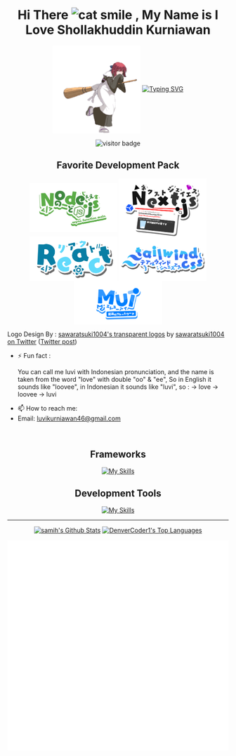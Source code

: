 <p>
  <h1 align="center">
    Hi There
    <img src="https://raw.githubusercontent.com/Tarikul-Islam-Anik/Animated-Fluent-Emojis/master/Emojis/Smilies/Grinning%20Cat%20with%20Smiling%20Eyes.png" alt="cat smile" width="40" height="40" />
    , My Name is I Love Shollakhuddin Kurniawan
  </h1>
  <p align="center">
  <img src="https://github.com/lluuvvii/lluuvvii/blob/main/kohaku-melty-blood.gif" alt="Kohaku" width="200" height="200" align="center" />
  <a href="https://git.io/typing-svg"><img src="https://readme-typing-svg.demolab.com?font=Fira+Code&duration=2000&pause=1000&color=FF4545&background=FFFFFF00&center=false&vCenter=true&random=false&width=435&lines=A+fullstack+web+developer;flexible+and+dynamic+principle;Gamer+Casual;Otaku/Weeb;Classical+Music+Enjoyer" alt="Typing SVG" /></a>
    <p align="center">
      <img src="https://visitor-badge.laobi.icu/badge?page_id=lluuvvii.lluuvvii&left_color=grey&right_color=red&format=true" alt="visitor badge">
    </p>
  <h2 align="center">Favorite Development Pack</h2>
    <p align="center">
  <img src="https://github.com/lluuvvii/lluuvvii/blob/main/Node.js.png" alt="Logo" width="200" align="center" />
  <img src="https://github.com/lluuvvii/lluuvvii/blob/main/Next.js.png" alt="Logo" width="200" align="center" />
  <img src="https://github.com/lluuvvii/lluuvvii/blob/main/React.png" alt="Logo" width="200" align="center" />
  <img src="https://github.com/lluuvvii/lluuvvii/blob/main/Tailwindcss6.png" alt="Logo" width="200" align="center" />
  <img src="https://github.com/lluuvvii/lluuvvii/blob/main/MUIT.png" alt="Logo" width="200" align="center" />
    </p>
  <p align="left">Logo Design By : <a href="https://onedrive.live.com/?id=4B3290FB3CEB441A!9144&resid=4B3290FB3CEB441A!9144&ithint=folder&authkey=!ADkelorAY-HPbS4&cid=4b3290fb3ceb441a">sawaratsuki1004's transparent logos</a> by <a href="https://twitter.com/sawaratsuki1004">sawaratsuki1004 on Twitter</a> (<a href="https://twitter.com/sawaratsuki1004/status/1782079506083381657">Twitter post</a>)</p>
  </p>
</p>

- ⚡ Fun fact : <p>
You can call me luvi with Indonesian pronunciation, and the name is taken from the word "love" with double "oo" & "ee", So in English it sounds like "loovee", in Indonesian it sounds like "luvi", so : -> love -> loovee -> luvi
</p>

- 📫 How to reach me:
- Email: luvikurniawan46@gmail.com

<br>

<h2 align="center">
  Frameworks
</h2>  

<p align="center">
  <a href="https://skillicons.dev">
    <img src="https://skillicons.dev/icons?i=react,next,express,tailwind,materialui,bootstrap&theme=light" alt="My Skills">
  </a>
</p>

<h2 align="center">
  Development Tools
</h2>

<p align="center">
  <a href="https://skillicons.dev">
    <img src="https://skillicons.dev/icons?i=nodejs,git,mongodb,mysql,linux,mint,vscode,postman,prisma,vercel&theme=light" alt="My Skills">
  </a>
</p>

---
<!--
[![Anurag's GitHub stats-Dark](https://github-readme-stats.vercel.app/api?username=lluuvvii&show_icons=true&theme=radical#gh-dark-mode-only)](https://github.com/anuraghazra/github-readme-stats#gh-dark-mode-only)
-->

<p align="center">
<a href="https://github.com/lluuvvii/"><img alt="samih's Github Stats" src="https://denvercoder1-github-readme-stats.vercel.app/api/?username=lluuvvii&show_icons=true&count_private=true&theme=radical#gh-dark-mode-only&hide_border=true&bg_color=1F222E&title_color=F85D7F&icon_color=F8D866" height="200px"/></a>
<a href="https://github.com/lluuvvii">
  <img alt="DenverCoder1's Top Languages" src="https://github-readme-stats.vercel.app/api/top-langs/?username=lluuvvii&langs_count=8&layout=donut&theme=radical#gh-dark-mode-only&hide_border=true&bg_color=1F222E&title_color=F85D7F&icon_color=F8D866&hide=Jupyter%20Notebook" height="200px" /></a>
</p>
<p align="center">
  <img src="https://github.com/lluuvvii/lluuvvii/blob/main/metrics.plugin.lines.history.svg" alt="" >
</p>


<!--
<img alt="snake contribution" src="https://raw.githubusercontent.com/lluuvvii/lluuvvii/output/github-contribution-grid-snake.svg" />
-->

<!--
**lluuvvii/lluuvvii** is a ✨ _special_ ✨ repository because its `README.md` (this file) appears on your GitHub profile.

Here are some ideas to get you started:

- 🔭 I’m currently working on ...
- 🌱 I’m currently learning ...
- 👯 I’m looking to collaborate on ...
- 🤔 I’m looking for help with ...
- 💬 Ask me about ...
- 📫 How to reach me: ...
- 😄 Pronouns: ...
- ⚡ Fun fact: ...
-->
